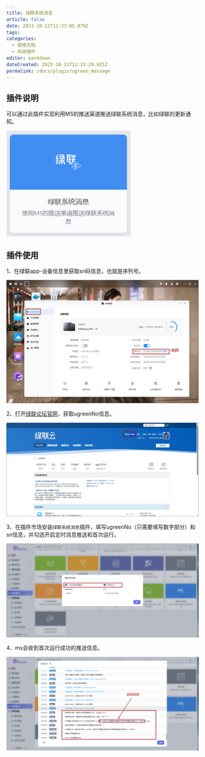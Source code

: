 ```yaml
---
title: 绿联系统消息
article: false
date: 2023-10-12T12:37:05.979Z
tags:
categories: 
  - 使用文档
  - 系统插件
editor: markdown
dateCreated: 2023-10-11T12:15:29.925Z
permalink: /docs/plugin/ugreen_message
---
```


## 插件说明
可以通过此插件实现利用MS的推送渠道推送绿联系统消息，比如绿联的更新通知。

![0901.png](./images/0901.png)

## 插件使用
1、在绿联app-设备信息里获取sn码信息，也就是序列号。

![0902.png](./images/0902.png)

2、打开[绿联论坛官网](https://bbs.ugreengroup.com/forum.php)，获取ugreenNo信息。

![0903.png](./images/0903.png)

3、在插件市场安装`绿联系统消息`插件，填写ugreenNo（只需要填写数字部分）和sn信息，并勾选开启定时消息推送和首次运行。

![0904.png](./images/0904.png)

4、ms会收到首次运行成功的推送信息。

![0905.png](./images/0905.png)